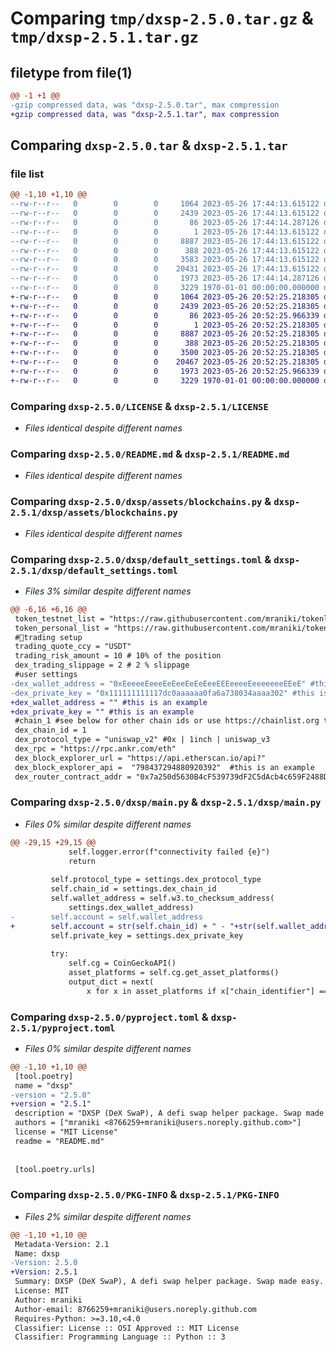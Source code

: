 # Comparing `tmp/dxsp-2.5.0.tar.gz` & `tmp/dxsp-2.5.1.tar.gz`

## filetype from file(1)

```diff
@@ -1 +1 @@
-gzip compressed data, was "dxsp-2.5.0.tar", max compression
+gzip compressed data, was "dxsp-2.5.1.tar", max compression
```

## Comparing `dxsp-2.5.0.tar` & `dxsp-2.5.1.tar`

### file list

```diff
@@ -1,10 +1,10 @@
--rw-r--r--   0        0        0     1064 2023-05-26 17:44:13.615122 dxsp-2.5.0/LICENSE
--rw-r--r--   0        0        0     2439 2023-05-26 17:44:13.615122 dxsp-2.5.0/README.md
--rw-r--r--   0        0        0       86 2023-05-26 17:44:14.287126 dxsp-2.5.0/dxsp/__init__.py
--rw-r--r--   0        0        0        1 2023-05-26 17:44:13.615122 dxsp-2.5.0/dxsp/assets/__init__.py
--rw-r--r--   0        0        0     8887 2023-05-26 17:44:13.615122 dxsp-2.5.0/dxsp/assets/blockchains.py
--rw-r--r--   0        0        0      388 2023-05-26 17:44:13.615122 dxsp-2.5.0/dxsp/config.py
--rw-r--r--   0        0        0     3583 2023-05-26 17:44:13.615122 dxsp-2.5.0/dxsp/default_settings.toml
--rw-r--r--   0        0        0    20431 2023-05-26 17:44:13.615122 dxsp-2.5.0/dxsp/main.py
--rw-r--r--   0        0        0     1973 2023-05-26 17:44:14.287126 dxsp-2.5.0/pyproject.toml
--rw-r--r--   0        0        0     3229 1970-01-01 00:00:00.000000 dxsp-2.5.0/PKG-INFO
+-rw-r--r--   0        0        0     1064 2023-05-26 20:52:25.218305 dxsp-2.5.1/LICENSE
+-rw-r--r--   0        0        0     2439 2023-05-26 20:52:25.218305 dxsp-2.5.1/README.md
+-rw-r--r--   0        0        0       86 2023-05-26 20:52:25.966339 dxsp-2.5.1/dxsp/__init__.py
+-rw-r--r--   0        0        0        1 2023-05-26 20:52:25.218305 dxsp-2.5.1/dxsp/assets/__init__.py
+-rw-r--r--   0        0        0     8887 2023-05-26 20:52:25.218305 dxsp-2.5.1/dxsp/assets/blockchains.py
+-rw-r--r--   0        0        0      388 2023-05-26 20:52:25.218305 dxsp-2.5.1/dxsp/config.py
+-rw-r--r--   0        0        0     3500 2023-05-26 20:52:25.218305 dxsp-2.5.1/dxsp/default_settings.toml
+-rw-r--r--   0        0        0    20467 2023-05-26 20:52:25.218305 dxsp-2.5.1/dxsp/main.py
+-rw-r--r--   0        0        0     1973 2023-05-26 20:52:25.966339 dxsp-2.5.1/pyproject.toml
+-rw-r--r--   0        0        0     3229 1970-01-01 00:00:00.000000 dxsp-2.5.1/PKG-INFO
```

### Comparing `dxsp-2.5.0/LICENSE` & `dxsp-2.5.1/LICENSE`

 * *Files identical despite different names*

### Comparing `dxsp-2.5.0/README.md` & `dxsp-2.5.1/README.md`

 * *Files identical despite different names*

### Comparing `dxsp-2.5.0/dxsp/assets/blockchains.py` & `dxsp-2.5.1/dxsp/assets/blockchains.py`

 * *Files identical despite different names*

### Comparing `dxsp-2.5.0/dxsp/default_settings.toml` & `dxsp-2.5.1/dxsp/default_settings.toml`

 * *Files 3% similar despite different names*

```diff
@@ -6,16 +6,16 @@
 token_testnet_list = "https://raw.githubusercontent.com/mraniki/tokenlist/main/testnet.json"
 token_personal_list = "https://raw.githubusercontent.com/mraniki/tokenlist/main/TT.json"
 #📝trading setup
 trading_quote_ccy = "USDT"
 trading_risk_amount = 10 # 10% of the position
 dex_trading_slippage = 2 # 2 % slippage
 #user settings
-dex_wallet_address = "0xEeeeeEeeeEeEeeEeEeEeeEEEeeeeEeeeeeeeEEeE" #this is an example
-dex_private_key = "0x111111111117dc0aaaaaa0fa6a738034aaaa302" #this is an example
+dex_wallet_address = "" #this is an example
+dex_private_key = "" #this is an example
 #chain_1 #see below for other chain ids or use https://chainlist.org to overwrite settings
 dex_chain_id = 1
 dex_protocol_type = "uniswap_v2" #0x | 1inch | uniswap_v3
 dex_rpc = "https://rpc.ankr.com/eth"
 dex_block_explorer_url = "https://api.etherscan.io/api?"
 dex_block_explorer_api =  "798437294880920392"  #this is an example
 dex_router_contract_addr = "0x7a250d5630B4cF539739dF2C5dAcb4c659F2488D" #UNI_V2
```

### Comparing `dxsp-2.5.0/dxsp/main.py` & `dxsp-2.5.1/dxsp/main.py`

 * *Files 0% similar despite different names*

```diff
@@ -29,15 +29,15 @@
             self.logger.error(f"connectivity failed {e}")
             return
 
         self.protocol_type = settings.dex_protocol_type
         self.chain_id = settings.dex_chain_id
         self.wallet_address = self.w3.to_checksum_address(
             settings.dex_wallet_address)
-        self.account = self.wallet_address
+        self.account = str(self.chain_id) + " - "+str(self.wallet_address[-8])
         self.private_key = settings.dex_private_key
 
         try:
             self.cg = CoinGeckoAPI()
             asset_platforms = self.cg.get_asset_platforms()
             output_dict = next(
                 x for x in asset_platforms if x["chain_identifier"] == int(self.chain_id)
```

### Comparing `dxsp-2.5.0/pyproject.toml` & `dxsp-2.5.1/pyproject.toml`

 * *Files 0% similar despite different names*

```diff
@@ -1,10 +1,10 @@
 [tool.poetry]
 name = "dxsp"
-version = "2.5.0"
+version = "2.5.1"
 description = "DXSP (DeX SwaP), A defi swap helper package. Swap made easy."
 authors = ["mraniki <8766259+mraniki@users.noreply.github.com>"]
 license = "MIT License"
 readme = "README.md"
 
 
 [tool.poetry.urls]
```

### Comparing `dxsp-2.5.0/PKG-INFO` & `dxsp-2.5.1/PKG-INFO`

 * *Files 2% similar despite different names*

```diff
@@ -1,10 +1,10 @@
 Metadata-Version: 2.1
 Name: dxsp
-Version: 2.5.0
+Version: 2.5.1
 Summary: DXSP (DeX SwaP), A defi swap helper package. Swap made easy.
 License: MIT
 Author: mraniki
 Author-email: 8766259+mraniki@users.noreply.github.com
 Requires-Python: >=3.10,<4.0
 Classifier: License :: OSI Approved :: MIT License
 Classifier: Programming Language :: Python :: 3
```

